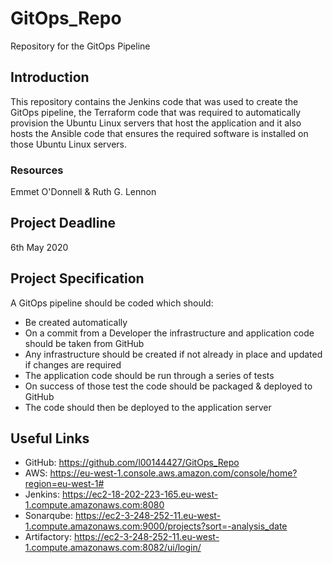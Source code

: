 # GitOps_Repo
Repository for the GitOps Pipeline

## Introduction

This repository contains the Jenkins code that was used to create the GitOps pipeline, the Terraform code that was required to automatically provision the Ubuntu Linux servers that host the application and it also hosts the Ansible code that ensures the required software is installed on those Ubuntu Linux servers.

### Resources

Emmet O'Donnell & Ruth G. Lennon

## Project Deadline

6th May 2020

## Project Specification

A GitOps pipeline should be coded which should:

- Be created automatically
- On a commit from a Developer the infrastructure and application code should be taken from GitHub
- Any infrastructure should be created if not already in place and updated if changes are required
- The application code should be run through a series of tests
- On success of those test the code should be packaged & deployed to GitHub
- The code should then be deployed to the application server

## Useful Links

- GitHub: https://github.com/l00144427/GitOps_Repo
- AWS: https://eu-west-1.console.aws.amazon.com/console/home?region=eu-west-1#
- Jenkins: https://ec2-18-202-223-165.eu-west-1.compute.amazonaws.com:8080
- Sonarqube: https://ec2-3-248-252-11.eu-west-1.compute.amazonaws.com:9000/projects?sort=-analysis_date
- Artifactory: https://ec2-3-248-252-11.eu-west-1.compute.amazonaws.com:8082/ui/login/
